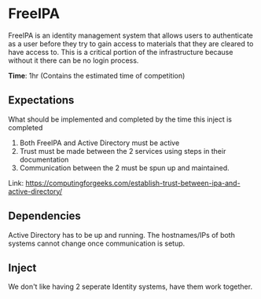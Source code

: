 # FreeIPA
FreeIPA is an identity management system that allows users to authenticate as a user before they try to gain access to materials that they are cleared to have access to. This is a critical portion of the infrastructure because without it there can be no login process.

**Time**: 1hr (Contains the estimated time of competition)

## Expectations 
What should be implemented and completed by the time this inject is completed 
1. Both FreeIPA and Active Directory must be active
2. Trust must be made between the 2 services using steps in their documentation
3. Communication between the 2 must be spun up and maintained.

Link: https://computingforgeeks.com/establish-trust-between-ipa-and-active-directory/ 

## Dependencies
Active Directory has to be up and running. The hostnames/IPs of both systems cannot change once communication is setup.

## Inject
We don't like having 2 seperate Identity systems, have them work together.